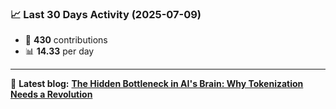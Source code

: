 <!--START_STATS-->
### 📈 Last 30 Days Activity (2025-07-09)  
- 🧮 **430** contributions  
- 📊 **14.33** per day
---
📝 **Latest blog:** [**The Hidden Bottleneck in AI's Brain: Why Tokenization Needs a Revolution**](https://andriak.com/blog/tokenization-revolution)
<!--END_STATS-->
